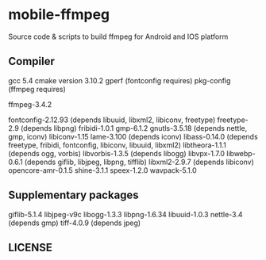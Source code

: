 # mobile-ffmpeg
Source code & scripts to build ffmpeg for Android and IOS platform


Compiler
--------------------
gcc 5.4
cmake version 3.10.2
gperf (fontconfig requires)
pkg-config (ffmpeg requires)

ffmpeg-3.4.2

fontconfig-2.12.93 (depends libuuid, libxml2, libiconv, freetype)
freetype-2.9 (depends libpng)
fribidi-1.0.1
gmp-6.1.2
gnutls-3.5.18 (depends nettle, gmp, iconv)
libiconv-1.15
lame-3.100 (depends iconv)
libass-0.14.0 (depends freetype, fribidi, fontconfig, libiconv, libuuid, libxml2)
libtheora-1.1.1 (depends ogg, vorbis)
libvorbis-1.3.5 (depends libogg)
libvpx-1.7.0
libwebp-0.6.1 (depends giflib, libjpeg, libpng, tifflib)
libxml2-2.9.7 (depends libiconv)
opencore-amr-0.1.5
shine-3.1.1
speex-1.2.0
wavpack-5.1.0


Supplementary packages
--------------------
giflib-5.1.4
libjpeg-v9c
libogg-1.3.3
libpng-1.6.34
libuuid-1.0.3
nettle-3.4 (depends gmp)
tiff-4.0.9 (depends jpeg)

LICENSE
--------------------
